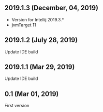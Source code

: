 ## 2019.1.3 (December, 04, 2019)

* Version for Intellij 2019.3.*
* jvmTarget 11

## 2019.1.2 (July 28, 2019)

Update IDE build

## 2019.1.1 (Mar 29, 2019)

Update IDE build

## 0.1 (Mar 01, 2019)

First version
